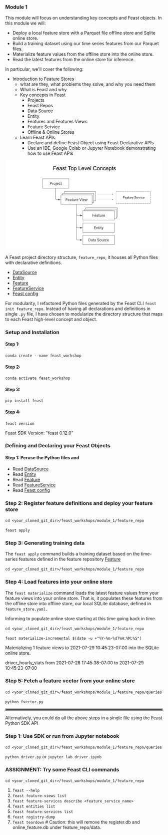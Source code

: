 ### Module 1
This module will focus on understanding key concepts and Feast objects. In this module we will:
 * Deploy a local feature store with a Parquet file offline store and Sqlite online store.
 * Build a training dataset using our time series features from our Parquet files.
 * Materialize feature values from the offline store into the online store.
 * Read the latest features from the online store for inference.

In particular, we'll cover the following:
 * Introduction to Feature Stores
   * what are they, what problems they solve, and why you need them
   * What is Feast and why
   * Key concepts in Feast
     * Projects
     * Feast Repos
     * Data Source
     * Entity
     * Features and Features Views
     * Feature Service
     * Offline & Online Stores
   * Learn Feast APIs
     * Declare and define Feast Object using Feast Declarative APIs
     * Use an IDE, Google Colab or Jupyter Notebook demonstrating how to use Feast APIs


![](images/feast_concepts.png)

A Feast project directory structure, `feature_repo`, it houses all Python files with declarative definitions.
* [DataSource](feature_repo/datasource/file_source.py)
* [Entity](feature_repo/entities/entity.py)
* [Feature](feature_repo/features/feature_views.py)
* [FeatureService](feature_repo/fservice/feature_svc.py)
* [Feast config](feature_repo/feature_store.yaml)

For modularity, I refactored Python files generated by the Feast CLI `feast init feature_repo`. Instead of having
all declarations and definitions in single `.py` file, I have chosen to modularize the directory structure that
maps to each Feast high-level concept and object.

### Setup and Installation

#### Step 1: 
``` conda create --name feast_workshop ```
#### Step 2:
``` conda activate feast_workshop ```
#### Step 3: 
``` pip install feast ```
#### Step 4:
``` feast version ```

Feast SDK Version: "feast 0.12.0"

### Defining and Declaring your Feast Objects

#### Step 1: Peruse the Python files and 
* Read [DataSource](feature_repo/datasource/file_source.py)
* Read [Entity](feature_repo/entities/entity.py)
* Read [Feature](feature_repo/features/feature_views.py)
* Read [FeatureService](feature_repo/fservice/feature_svc.py)
* Read [Feast config](feature_repo/feature_store.yaml)

### Step 2: Register feature definitions and deploy your feature store
```cd <your_cloned_git_dir>/feast_workshops/module_1/feature_repo```

``` feast apply ```
### Step 3: Generating training data
The `feast apply` command builds a training dataset based on the time-series features defined in the 
feature repository [Feature](feature_repo/features/feature_views.py)

```cd <your_cloned_git_dir>/feast_workshops/module_1/feature_repo```

### Step 4: Load features into your online store
The `feast materialize` command loads the latest feature values from your feature views into your online store.
That is, it populates these features from the offline store into offline store, our local SQLite database,
defined in `feature_store.yaml.` 

Informing to populate online store starting at this time going back in time. 

```cd <your_cloned_git_dir>/feast_workshops/module_1/feature_repo```

```feast materialize-incremental $(date -u +"%Y-%m-%dT%H:%M:%S")```

Materializing 1 feature views to 2021-07-29 10:45:23-07:00 into the SQLite online store.

driver_hourly_stats from 2021-07-28 17:45:38-07:00 to 2021-07-29 10:45:23-07:00

### Step 5: Fetch a feature vector from your online store

```cd <your_cloned_git_dir>/feast_workshops/module_1/feature_repo/queries```

```python fvector.py```

<hr style="border:3px solid gray"> </hr>

Alternatively, you could do all the above steps in a single file using the Feast Python SDK API

### Step 1: Use SDK or run from Jupyter notebook
```cd <your_cloned_git_dir>/feast_workshops/module_1/feature_repo/queries```

```python driver.py``` or ```jupyter lab driver.ipynb```

### ASSIGNMENT: Try some Feast CLI commands

```cd <your_cloned_git_dir>/feast_workshops/module_1/feature_repo```

 1. `feast --help`
 2. `feast feature-views list`
 3. `feast feature-services describe <feature_service_name>`
 4. `feast entities list`
 5. `feast feature-services list`
 6. `feast registry-dump`
 7. `feast teardown` # Caution: this will remove the register.db and online_feature.db under feature_repo/data.
